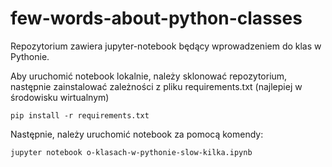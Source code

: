 # few-words-about-python-classes

Repozytorium zawiera jupyter-notebook będący wprowadzeniem do klas w Pythonie. 

Aby uruchomić notebook lokalnie, należy sklonować repozytorium, następnie zainstalować zależności z pliku requirements.txt (najlepiej w środowisku wirtualnym)
```
pip install -r requirements.txt
```

Następnie, należy uruchomić notebook za pomocą komendy:
```
jupyter notebook o-klasach-w-pythonie-slow-kilka.ipynb
```
